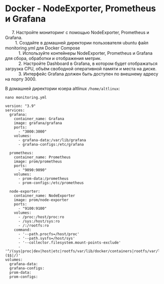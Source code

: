 # Docker - NodeExporter, Prometheus и Grafana

&ensp; &ensp; 7. Настройте мониторинг с помощью NodeExporter, Prometheus и Grafana.  
&ensp; &ensp; &ensp; 1. Создайте в домашней директории пользователя ubuntu файл monitoring.yml для Docker Compose  
&ensp; &ensp; &ensp; &ensp; 1. Используйте контейнеры NodeExporter, Prometheus и Grafana для сбора, обработки и отображения метрик.  
&ensp; &ensp; &ensp; &ensp; 2. Настройте Dashboard в Grafana, в котором будет отображаться загрузка CPU, объём свободной оперативной памяти и места на диске.  
&ensp; &ensp; &ensp; &ensp; 3. Интерфейс Grafana должен быть доступен по внешнему адресу на порту 3000.  

В домашней директории юзера altlinux `/home/altlinux`:
```
nano monitoring.yml
```
```
version: "3.9"
services:
  grafana:
    container_name: Grafana
    image: grafana/grafana
    ports:
      - "3000:3000"
    volumes:
      - grafana-data:/var/lib/grafana
      - grafana-configs:/etc/grafana

  prometheus:
    container_name: Prometheus
    image: prom/prometheus
    ports:
      - "9090:9090"
    volumes:
      - prom-data:/prometheus
      - prom-configs:/etc/prometheus

  node-exporter:
    container_name: NodeExporter
    image: prom/node-exporter
    ports:
      - "9100:9100"
    volumes:
      - /proc:/host/proc:ro
      - /sys:/host/sys:ro
      - /:/rootfs:ro
    command:
      - '--path.procfs=/host/proc'
      - '--path.sysfs=/host/sys'
      - '--collector.filesystem.mount-points-exclude'
      - '^/(sys|proc|dev|host|etc|rootfs/var/lib/docker/containers|rootfs/var/lib/docker/overlay2|rootfs/run/docker/netns|rootfs/var/lib/docker/aufs)($$|/)'
volumes:
  grafana-data:
  grafana-configs:
  prom-data:
  prom-configs:
```
